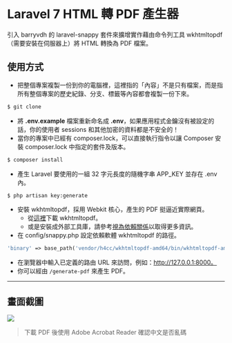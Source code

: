 # Laravel 7 HTML 轉 PDF 產生器

引入 barryvdh 的 laravel-snappy 套件來擴增實作藉由命令列工具 wkhtmltopdf （需要安裝在伺服器上）將 HTML 轉換為 PDF 檔案。

## 使用方式
- 把整個專案複製一份到你的電腦裡，這裡指的「內容」不是只有檔案，而是指所有整個專案的歷史紀錄、分支、標籤等內容都會複製一份下來。
```sh
$ git clone
```
- 將 __.env.example__ 檔案重新命名成 __.env__，如果應用程式金鑰沒有被設定的話，你的使用者 sessions 和其他加密的資料都是不安全的！
- 當你的專案中已經有 composer.lock，可以直接執行指令以讓 Composer 安裝 composer.lock 中指定的套件及版本。
```sh
$ composer install
```
- 產⽣ Laravel 要使用的一組 32 字元長度的隨機字串 APP_KEY 並存在 .env 內。
```sh
$ php artisan key:generate
```
- 安裝 wkhtmltopdf，採用 Webkit 核心，產生的 PDF 挺逼近實際網頁。
  - 從[這裡](http://wkhtmltopdf.org/downloads.html)下載 wkhtmltopdf。 
  - 或是安裝成外部工具庫，請參考[視為依賴關係](https://github.com/KnpLabs/snappy#wkhtmltopdf-binary-as-composer-dependencies)以取得更多資訊。
- 在 config/snappy.php 設定依賴軟體 wkhtmltopdf 的路徑。
```php
'binary' => base_path('vendor/h4cc/wkhtmltopdf-amd64/bin/wkhtmltopdf-amd64'),
```
- 在瀏覽器中輸入已定義的路由 URL 來訪問，例如：http://127.0.0.1:8000。
- 你可以經由 `/generate-pdf` 來產生 PDF。

----

## 畫面截圖
![](https://i.imgur.com/kuocbXM.png)
> 下載 PDF 後使用 Adobe Acrobat Reader 確認中文是否亂碼 
